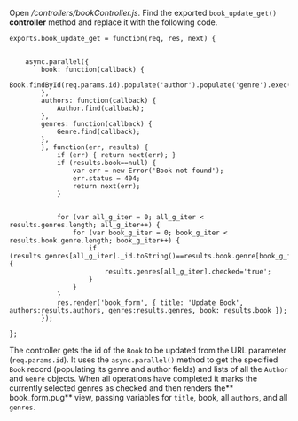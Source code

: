 Open */controllers/bookController.js*. Find the exported `book_update_get()` **controller** method and replace it with the following code.
    
```    
exports.book_update_get = function(req, res, next) {


    async.parallel({
        book: function(callback) {
            Book.findById(req.params.id).populate('author').populate('genre').exec(callback);
        },
        authors: function(callback) {
            Author.find(callback);
        },
        genres: function(callback) {
            Genre.find(callback);
        },
        }, function(err, results) {
            if (err) { return next(err); }
            if (results.book==null) { 
                var err = new Error('Book not found');
                err.status = 404;
                return next(err);
            }


            for (var all_g_iter = 0; all_g_iter < results.genres.length; all_g_iter++) {
                for (var book_g_iter = 0; book_g_iter < results.book.genre.length; book_g_iter++) {
                    if (results.genres[all_g_iter]._id.toString()==results.book.genre[book_g_iter]._id.toString()) {
                        results.genres[all_g_iter].checked='true';
                    }
                }
            }
            res.render('book_form', { title: 'Update Book', authors:results.authors, genres:results.genres, book: results.book });
        });

};
```

The controller gets the id of the `Book` to be updated from the URL parameter (`req.params.id`). It uses the `async.parallel()` method to get the specified `Book` record (populating its genre and author fields) and lists of all the `Author` and `Genre` objects. When all operations have completed it marks the currently selected genres as checked and then renders the** book_form.pug** view, passing variables for `title`, book, all `authors`, and all `genres`.
